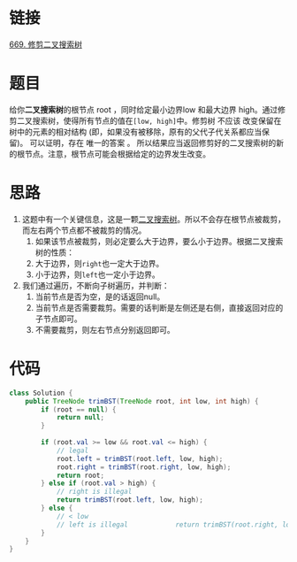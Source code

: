 # 链接
[669. 修剪二叉搜索树](https://leetcode.cn/problems/trim-a-binary-search-tree/)
# 题目
给你**二叉搜索树**的根节点 root ，同时给定最小边界low 和最大边界 high。通过修剪二叉搜索树，使得所有节点的值在`[low, high]`中。修剪树 不应该 改变保留在树中的元素的相对结构 (即，如果没有被移除，原有的父代子代关系都应当保留)。 可以证明，存在 唯一的答案 。
所以结果应当返回修剪好的二叉搜索树的新的根节点。注意，根节点可能会根据给定的边界发生改变。

# 思路
1. 这题中有一个关键信息，这是一颗[二叉搜索树](二叉树的分类.md#二叉搜索树)。所以不会存在根节点被裁剪，而左右两个节点都不被裁剪的情况。
	1. 如果该节点被裁剪，则必定要么大于边界，要么小于边界。根据二叉搜索树的性质：
	2. 大于边界，则`right`也一定大于边界。
	3. 小于边界，则`left`也一定小于边界。
2. 我们通过遍历，不断向子树遍历，并判断：
	1. 当前节点是否为空，是的话返回null。
	2. 当前节点是否需要裁剪。需要的话判断是左侧还是右侧，直接返回对应的子节点即可。
	3. 不需要裁剪，则左右节点分别返回即可。

# 代码
```java
class Solution {  
    public TreeNode trimBST(TreeNode root, int low, int high) {  
        if (root == null) {  
            return null;  
        }  
  
        if (root.val >= low && root.val <= high) {  
            // legal  
            root.left = trimBST(root.left, low, high);  
            root.right = trimBST(root.right, low, high);  
            return root;  
        } else if (root.val > high) {  
            // right is illegal  
            return trimBST(root.left, low, high);  
        } else {  
            // < low  
            // left is illegal            return trimBST(root.right, low, high);  
        }  
    }  
}
```